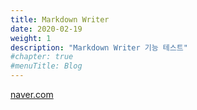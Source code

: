 ```yaml
---
title: Markdown Writer
date: 2020-02-19
weight: 1
description: "Markdown Writer 기능 테스트"
#chapter: true
#menuTitle: Blog
---
```


[naver.com][d89d62fa]

[d89d62fa]: naver.com "Naver"
